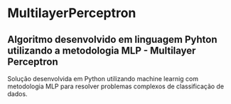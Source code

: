 # MultilayerPerceptron
## Algoritmo desenvolvido em linguagem Pyhton utilizando a metodologia MLP - Multilayer Perceptron

Solução desenvolvida em Python utilizando machine learnig com metodologia MLP para resolver problemas complexos de classificação de dados.
